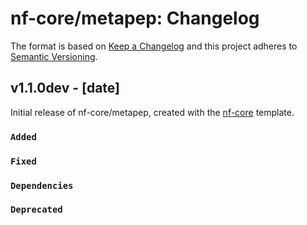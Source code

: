 # nf-core/metapep: Changelog

The format is based on [Keep a Changelog](https://keepachangelog.com/en/1.0.0/)
and this project adheres to [Semantic Versioning](https://semver.org/spec/v2.0.0.html).

## v1.1.0dev - [date]

Initial release of nf-core/metapep, created with the [nf-core](https://nf-co.re/) template.

### `Added`

### `Fixed`

### `Dependencies`

### `Deprecated`
